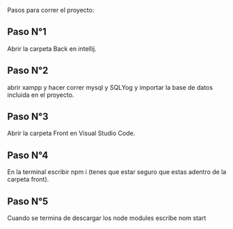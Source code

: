 Pasos para correr el proyecto:

## Paso N°1

Abrir la carpeta Back en intellij.

## Paso N°2

abrir xampp y hacer correr mysql y SQLYog y importar la base de datos incluida en el proyecto.

## Paso N°3

Abrir la carpeta Front en Visual Studio Code.

## Paso N°4

En la terminal escribir npm i (tenes que estar seguro que estas adentro de la carpeta front). 
 
## Paso N°5

Cuando se termina de descargar los node modules escribe nom start

